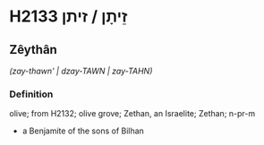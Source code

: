 # H2133 זֵיתָן / זיתן

## Zêythân

_(zay-thawn' | dzay-TAWN | zay-TAHN)_

### Definition

olive; from H2132; olive grove; Zethan, an Israelite; Zethan; n-pr-m

- a Benjamite of the sons of Bilhan
